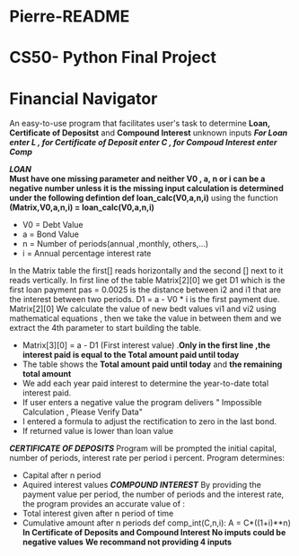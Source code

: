 # Pierre-README
# CS50- Python Final Project
# Financial Navigator
An easy-to-use program that facilitates user's task to determine **Loan, Certificate of Depositst** and **Compound Interest** unknown inputs ***For Loan enter L , for Certificate of Deposit enter C , for Compoud Interest enter Comp*** 

***LOAN***  
**Must have one missing parameter and neither V0 , a, n or i can be a negative number unless it is the missing input calculation is determined under the following defintion def loan_calc(V0,a,n,i)** using the function  **(Matrix,V0,a,n,i) = loan_calc(V0,a,n,i)**
- V0 = Debt Value
- a  = Bond Value
- n  = Number of periods(annual ,monthly, others,...)
- i  = Annual percentage interest rate

In the  Matrix table the first[] reads horizontally and the second [] next to it reads vertically.
In first line of the table Matrix[2][0] we get D1 which is the first loan payment pas = 0.0025 is the distance between i2 and i1 that are the interest between two periods.
D1 = a - V0 * i is the first payment due.  Matrix[2][0]
We calculate the value of new bedt values vi1 and vi2 using mathematical equations , then we take the value in between them and  we extract the 4th parameter to start building the table. 
 - Matrix[3][0] = a - D1 (First interest value) .**Only in the first line ,the interest paid is equal to the Total amount paid until today**
 - The table shows the **Total amount paid until today** and **the remaining total amount**
 - We add each year paid interest to determine the year-to-date total interest paid.
 - If user enters a negative value the program delivers " Impossible Calculation , Please Verify Data"
 - I entered a formula to adjust the rectification to zero in the last bond.
 - If returned value is lower than loan value
   
***CERTIFICATE OF DEPOSITS***
Program will be prompted the initial capital, number of periods, interest rate per period i percent.
Program determines:
- Capital after n period
- Aquired interest values 
***COMPOUND INTEREST***
 By providing the payment value per period, the number of periods and the interest rate, the program provides an accurate value of :
- Total interest given after n period of time
- Cumulative amount after n periods
def comp_int(C,n,i):
    A = C*((1+i)**n) 
**In Certificate of Deposits and Compound Interest No imputs could be negative values**
**We recommand not providing 4 inputs**

  
    
   
 

 

